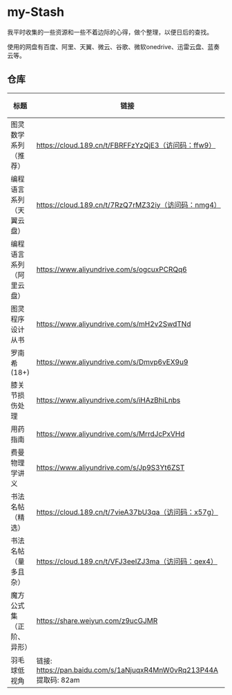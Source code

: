 # my-Stash
我平时收集的一些资源和一些不着边际的心得，做个整理，以便日后的查找。

使用的网盘有百度、阿里、天翼、微云、谷歌、微软onedrive、迅雷云盘、蓝奏云等。

## 仓库

| 标题                     | 链接                                                         | 类别   |
| ------------------------ | ------------------------------------------------------------ | ------ |
| 图灵数学系列（推荐）     | https://cloud.189.cn/t/FBRFFzYzQjE3（访问码：ffw9）          | 数学   |
| 编程语言系列（天翼云盘） | https://cloud.189.cn/t/7RzQ7rMZ32iy（访问码：nmg4）          | 计算机 |
| 编程语言系列（阿里云盘） | https://www.aliyundrive.com/s/ogcuxPCRQq6                    | 计算机 |
| 图灵程序设计从书         | https://www.aliyundrive.com/s/mH2v2SwdTNd                    | 计算机 |
| 罗南希(18+)              | https://www.aliyundrive.com/s/Dmvp6vEX9u9                    | 生活   |
| 膝关节损伤处理           | https://www.aliyundrive.com/s/iHAzBhiLnbs                    | 生活   |
| 用药指南                 | https://www.aliyundrive.com/s/MrrdJcPxVHd                    | 生活   |
| 费曼物理学讲义           | https://www.aliyundrive.com/s/Jp9S3Yt6ZST                    | 物理   |
| 书法名帖（精选）         | https://cloud.189.cn/t/7vieA37bU3qa（访问码：x57g）          | 书法   |
| 书法名帖（量多且杂）     | https://cloud.189.cn/t/VFJ3eeIZJ3ma（访问码：qex4）          | 书法   |
| 魔方公式集（正阶、异形） | https://share.weiyun.com/z9ucGJMR                            | 生活   |
| 羽毛球低视角             | 链接: https://pan.baidu.com/s/1aNjuqxR4MnW0vRq213P44A 提取码: 82am | 生活   |




